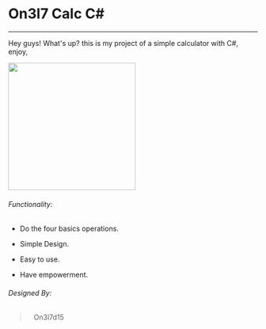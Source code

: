 # On3l7 Calc C#

---

Hey guys! What's up? this is my project of a simple calculator with C#, enjoy, 

<img title="" src="./" alt="" width="257" data-align="center">

###### Functionality:

- Do the four basics operations.

- Simple Design.

- Easy to use.

- Have empowerment.

###### Designed By:

>    On3l7d15

